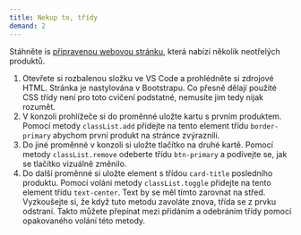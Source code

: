 ```yaml
---
title: Nekup to, třídy
demand: 2
---
```


Stáhněte is [připravenou webovou stránku](https://github.com/podlomar/nekupto/archive/refs/heads/master.zip), která nabízí několik neotřelých produktů. 

1. Otevřete si rozbalenou složku ve VS Code a prohlédněte si zdrojové HTML. Stránka je nastylována v Bootstrapu. Co přesně dělají použité CSS třídy není pro toto cvičení podstatné, nemusíte jim tedy nijak rozumět. 
1. V konzoli prohlížeče si do proměnné uložte kartu s prvním produktem. Pomocí metody `classList.add` přidejte na tento element třídu `border-primary` abychom první produkt na stránce zvýraznili.
1. Do jiné proměnné v konzoli si uložte tlačítko na druhé kartě. Pomocí metody `classList.remove` odeberte třídu `btn-primary` a podívejte se, jak se tlačítko vizuálně změnilo. 
1. Do další proměnné si uložte element s třídou `card-title` posledního produktu. Pomocí voláni metody `classList.toggle` přidejte na tento element třídu `text-center`. Text by se měl tímto zarovnat na střed. Vyzkoušejte si, že když tuto metodu zavoláte znova, třída se z prvku odstraní. Takto můžete přepínat mezi přidáním a odebráním třídy pomocí opakovaného volání této metody. 
